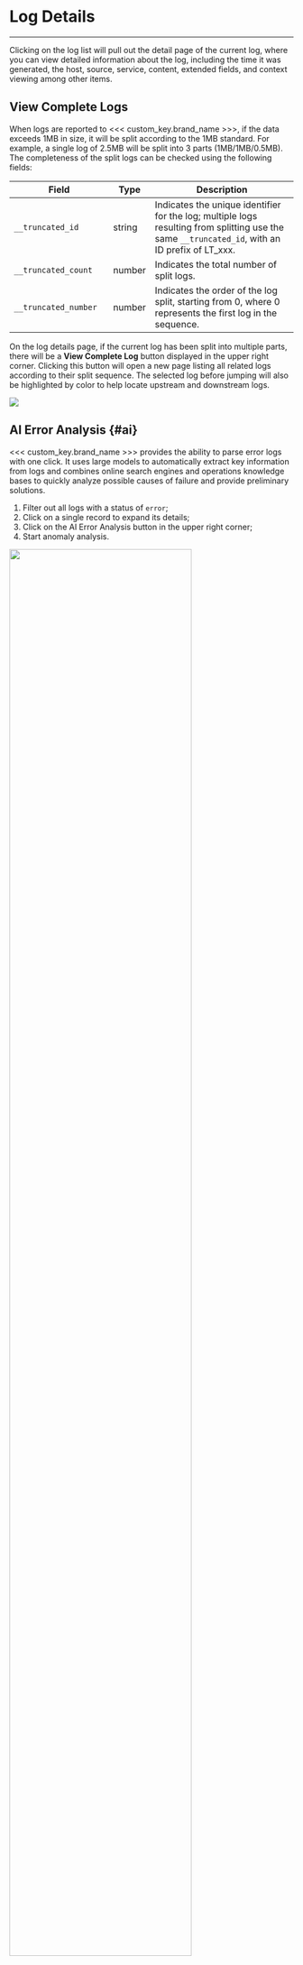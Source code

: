 # Log Details

---

Clicking on the log list will pull out the detail page of the current log, where you can view detailed information about the log, including the time it was generated, the host, source, service, content, extended fields, and context viewing among other items.


## View Complete Logs

When logs are reported to <<< custom_key.brand_name >>>, if the data exceeds 1MB in size, it will be split according to the 1MB standard. For example, a single log of 2.5MB will be split into 3 parts (1MB/1MB/0.5MB). The completeness of the split logs can be checked using the following fields:

| <div style="width: 160px">Field </div>              | Type   | Description                                                         |
| ------------------ | ------ | ------------------------------------------------------------ |
| `__truncated_id`     | string | Indicates the unique identifier for the log; multiple logs resulting from splitting use the same `__truncated_id`, with an ID prefix of LT_xxx. |
| `__truncated_count`  | number | Indicates the total number of split logs.                                       |
| `__truncated_number` | number | Indicates the order of the log split, starting from 0, where 0 represents the first log in the sequence.        |

On the log details page, if the current log has been split into multiple parts, there will be a **View Complete Log** button displayed in the upper right corner. Clicking this button will open a new page listing all related logs according to their split sequence. The selected log before jumping will also be highlighted by color to help locate upstream and downstream logs.

![](img/3.log_1.gif)

## AI Error Analysis {#ai}

<<< custom_key.brand_name >>> provides the ability to parse error logs with one click. It uses large models to automatically extract key information from logs and combines online search engines and operations knowledge bases to quickly analyze possible causes of failure and provide preliminary solutions.

1. Filter out all logs with a status of `error`;
2. Click on a single record to expand its details;
3. Click on the AI Error Analysis button in the upper right corner;
4. Start anomaly analysis.

<img src="../img/log_error_ai.png" width="80%" >

## Error Details

If the current log contains `error_stack` or `error_message` field information, the system will provide you with error details related to that log.

![](img/error-detail.png)


> To view more log error information, go to [Log Error Tracing](./log-tracing.md).

## Attribute Fields

Click on attribute fields for quick filtering and viewing. You can check hosts, processes, traces, and container data related to the logs.


![](img/17.explorer_5.png)

| Field      | Description        |
| ----------- | ------------------- |
| Filter Field Value      | Add this field to the log explorer to view all log data related to this field.        |
| Inverse Filter Field Value      | Add this field to the log explorer to view all log data except those related to this field.        |
| Add to Display Column      | Add this field to the explorer list for viewing.        |
| Copy      | Copy this field to the clipboard.         |
| View Related Containers      | View all containers related to this host.        |
| View Related Processes      | View all processes related to this host.        |
| View Related Traces      | View all traces related to this host.        |
| View Related Inspections      | View all inspection data related to this host.        |


## Log Content {#content}

- The log content automatically switches between JSON and text viewing modes based on the `message` type. If the `message` field does not exist in the log, the log content section will not be displayed. The log content supports expanding and collapsing, defaulting to expanded state, and after collapsing, only one line height is shown.

- For logs with `source:bpf_net_l4_log`, both JSON and packet viewing modes are provided. The packet mode displays client, server, time, etc., and supports switching between absolute and relative time display, defaulting to absolute time. After switching, the configuration will be saved in the local browser.

![](img/log_explorer_bpf.png)

### JSON Search {#json}

In JSON formatted logs, JSON search can be performed on both Key and Value. After clicking, the Explorer search bar will add `@key:value` format for searching.

For multi-level JSON data, use `.` to indicate hierarchical relationships. For example, `@key1.key2:value` indicates searching for the value corresponding to `key2` under `key1`.

<img src="../img/log_content_json_search.png" width="70%" >

> For more details, refer to [JSON Search](../getting-started/function-details/explorer-search.md#json).

## Extended Fields

- In the search bar, you can input field names or values for quick search positioning;

- Check field aliases, which will then be visible after the field name;

![](img/extension.gif)

- Hover over an extended field, click the dropdown icon, and choose to perform the following actions on that field:
    - Filter Field Value
    - Inverse Filter Field Value
    - Add to Display Column
    - Perform Dimensional Analysis: Clicking this will redirect to the Analysis Mode > Time Series Graph.
    - Copy



![](img/17.explorer_4.png)

## View Context Logs {#up-down}

The context query function of the log service helps you trace relevant records before and after abnormal logs via the timeline, allowing you to quickly locate the root cause of problems.

- On the log details page, you can directly view the **context logs** of this data content;
- The left dropdown box allows you to select indexes to filter out corresponding data;
- Click :fontawesome-solid-arrow-up-right-from-square: to open the context logs in a new page.

![](img/2.log_updown_1.png)

???- warning "Related Logic Supplementary Understanding"

    According to the returned data, 50 entries are loaded each time scrolled.

    :material-chat-question: How are the returned data queried?

    **Prerequisite**: Does the log have a `log_read_lines` field? If so, follow logic a; otherwise, follow logic b.

    a. Get the `log_read_lines` value of the current log and include it in the filter `log_read_lines >= {{log_read_lines.value-30}} and log_read_lines <= {{log_read_lines.value +30}}`

    DQL Example: Current log line number = 1354170

    Then:

    ```
    L::RE(`.*`):(`message`) { `index` = 'default' and `host` = "ip-172-31-204-89.cn-northwest-1" AND `source` = "kodo-log" AND `service` = "kodo-inner" AND `filename` = "0.log" and `log_read_lines` >= 1354140 and `log_read_lines` <= 1354200}  sorder by log_read_lines
    ```

    b. Get the time of the current log, and calculate the start and end times by moving forward/backward.
    - Start time: Move back 5 minutes from the current log time;
    - End time: Move forward 50 entries from the current log and take the time (time) of the 50th entry. If time equals the current log time, use `time+1 microsecond` as the end time; if time does not equal the current log time, use `time` as the end time.

### Context Log Details Page

After clicking :fontawesome-solid-arrow-up-right-from-square:, you will be redirected to the details page:

![](img/context-1.png)

You can manage all current data through the following operations:

- Input text in the search bar to search and locate data;
- Click the side :octicons-gear-24: button to switch the system's default automatic line breaks. Selecting **Content Overflow**, each log will be displayed in one line, and you can scroll left and right as needed.

![](img/context-1.gif)



## Associated Views

<div class="grid" markdown>

=== "HOST"

    Below the details page, under **HOST**, you can view metrics and attribute views related to the host (associated field: `host`).
    
    - Metrics View: You can view performance metric statuses of the associated host **from 30 minutes before the log ends to 30 minutes after the log ends**, including CPU, memory, and other performance metric views of the related host.
    
    ![](img/1.log_4.png)
    
    - Attribute View: Helps you trace the true state of the host object when the log was generated. Supports viewing the latest piece of object data produced by the related host **within the corresponding time frame**, including basic information about the host and integration runtime conditions. If cloud host collection is enabled, you can also view cloud vendor information.
    
    ![](img/1.log_4.1.png)

    **Note**: The system defaults to saving the most recent 48 hours of historical data for host objects. If no historical data corresponding to the current log time for the host is found, you will be unable to view the attribute view of the associated host.
    

=== "APM"

    Below the details page, under **APM**, you can view flame graphs and Span lists related to the current log (associated field: `trace_id`), and by clicking the jump button in the upper right corner, you can directly access the corresponding APM details.
    
    > For more information on flame graphs and Span lists, refer to [APM Analysis](../application-performance-monitoring/explorer/explorer-analysis.md).
    
    - Flame Graph:
    
    ![](img/6.log_10.png)
    
    - Span List:
    
    ![](img/6.log_11.png)


=== "CONTAINERS"

    Below the details page, under **CONTAINERS**, you can view basic information and performance metric states within the selected time component range for related containers (associated field: `container_name`).
    
    - Attribute View: Helps you trace the true state of the container object when the log was generated. Supports viewing the latest piece of object data produced by the related container **within the corresponding time frame**, including basic information and attribute information about the container.
    
    ![](img/6.log_5.png)
    
    - Metrics View: Supports viewing performance metric statuses of the related container **from 30 minutes before the log ends to 30 minutes after the log ends**, including CPU, memory, and other performance metric views for the container.
    
    ![](img/6.log_6.png)

=== "Pod"

    Below the details page, under **Pod**, you can view attribute and metric views related to the Pod (associated field: `pod_name`).
    
    - Attribute View: Helps you trace the true state of the Pod object when the log was generated. Supports viewing the latest piece of object data produced by the related Pod **within the corresponding time frame**, including basic information and attribute information about the Pod.
    
    ![](img/6.log_pod_1.png)
    
    - Metrics View: Supports viewing performance metric statuses of the related Pod **from 30 minutes before the log ends to 30 minutes after the log ends**, including CPU, memory, and other performance metric views for the Pod.
    
    ![](img/6.log_pod_2.png)

=== "Metrics"

    Log-related metrics are divided into three views according to associated fields: `service`, `project`, `source`.
    
    - Service Metrics:
    
    ![](img/6.log_7.png)
    
    - Project Metrics:
    
    ![](img/6.log_9.png)
    
    - Source Metrics:
    
    ![](img/6.log_8.png)

=== "NETWORK"

    Below the details page, under **NETWORK**, you can view network data connection situations within the last 48 hours. Includes Host, Pod, Deployment, and Service.
    
    > For more details, refer to [Network](../infrastructure/network.md).
    
    ![](img/7.host_network_2.png)
    

    **Matching Fields**:
    
    To view related networks in the details page, corresponding associated fields need to be matched, i.e., corresponding field tags need to be configured during data collection; otherwise, you cannot match and view related network views in the details page.

    - Host: Match field `host`.
    - Pod: Matching fields as follows.

    | **Matching Field Priority**  |
    | ------------------- |
    | namespace、pod_name |
    | namespace、pod      |
    | pod_name            |
    | pod                 |

    - Deployment: Matching fields as follows.

    | **Matching Field Priority**  |
    | ------------------- |
    | namespace、deployment_name |
    | namespace、deployment      |
    | deployment_name            |
    | deployment                 |

    ???+ abstract "BPF Logs"
     
        For logs with `source = bpf_net_l4_log` and `source:bpf_net_l7_log`, you can view **associated networks** (associated field: `host`).
        
        Associating network logs via `inner_traceid` and `l7_trace_id`:
     
        - `inner_traceid` field, associates layer 4 and layer 7 networks on the same network card;

        - `l7_trace_id` field, associates layer 4 and layer 7 networks across different network cards.
    
        Associated network views:

        1. `pod` matches `src_k8s_pod_name` field, displaying the built-in Pod view.

        2. `deployment` matches `src_k8s_deployment_name` field, displaying the built-in Deployment view.

    - Service: Matching fields as follows.

    | **Matching Field Priority**  |
    | ------------------- |
    | namespace、service_name |
    | namespace、service      |

    
    **Note**:
    
    - If associated fields for Host, Pod, Deployment, and Service are found simultaneously, network data will be displayed in the details page in this order;  
    - If no associated fields are found, they will be displayed at the end in gray, and clicking will prompt **No matching network view found**.

</div>

## Bind Built-in Views

Set bindings or delete built-in views (user views) to the log details page. By clicking to bind built-in views, you can add new views to the current log details page.

<img src="../img/log-view.png" width="70%" >